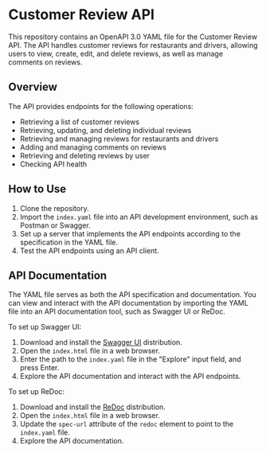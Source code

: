 # Customer Review API

This repository contains an OpenAPI 3.0 YAML file for the Customer Review API. The API handles customer reviews for restaurants and drivers, allowing users to view, create, edit, and delete reviews, as well as manage comments on reviews.

## Overview

The API provides endpoints for the following operations:

- Retrieving a list of customer reviews
- Retrieving, updating, and deleting individual reviews
- Retrieving and managing reviews for restaurants and drivers
- Adding and managing comments on reviews
- Retrieving and deleting reviews by user
- Checking API health

## How to Use

1. Clone the repository.
2. Import the `index.yaml` file into an API development environment, such as Postman or Swagger.
3. Set up a server that implements the API endpoints according to the specification in the YAML file.
4. Test the API endpoints using an API client.

## API Documentation

The YAML file serves as both the API specification and documentation. You can view and interact with the API documentation by importing the YAML file into an API documentation tool, such as Swagger UI or ReDoc.

To set up Swagger UI:

1. Download and install the [Swagger UI](https://swagger.io/tools/swagger-ui/) distribution.
2. Open the `index.html` file in a web browser.
3. Enter the path to the `index.yaml` file in the "Explore" input field, and press Enter.
4. Explore the API documentation and interact with the API endpoints.

To set up ReDoc:

1. Download and install the [ReDoc](https://github.com/Redocly/redoc) distribution.
2. Open the `index.html` file in a web browser.
3. Update the `spec-url` attribute of the `redoc` element to point to the `index.yaml` file.
4. Explore the API documentation.
